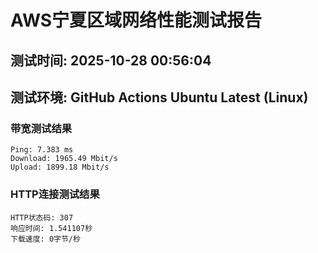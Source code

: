 # AWS宁夏区域网络性能测试报告
## 测试时间: 2025-10-28 00:56:04
## 测试环境: GitHub Actions Ubuntu Latest (Linux)

### 带宽测试结果
```
Ping: 7.383 ms
Download: 1965.49 Mbit/s
Upload: 1899.18 Mbit/s
```

### HTTP连接测试结果
```
HTTP状态码: 307
响应时间: 1.541107秒
下载速度: 0字节/秒
```


